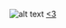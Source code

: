 ![alt text](https://upload.wikimedia.org/wikipedia/commons/7/70/Symbolic_Love_Heart.png)
[<3](/README.md)